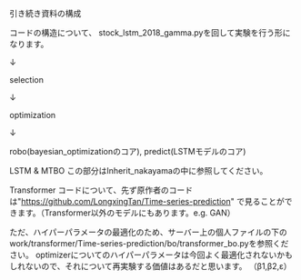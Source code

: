 引き続き資料の構成

コードの構造について、
stock_lstm_2018_gamma.pyを回して実験を行う形になります。

↓

selection

↓

optimization

↓

robo(bayesian_optimizationのコア), predict(LSTMモデルのコア)

LSTM & MTBO
この部分はInherit_nakayamaの中に参照してください。

Transformer
コードについて、先ず原作者のコードは"https://github.com/LongxingTan/Time-series-prediction" で見ることができます。（Transformer以外のモデルにもあります。e.g. GAN）

ただ、ハイパーパラメータの最適化のため、サーバー上の個人ファイルの下のwork/transformer/Time-series-prediction/bo/transformer_bo.pyを参照ください。
optimizerについてのハイパーパラメータは今回よく最適化されないかもしれないので、それについて再実験する価値はあるだと思います。
（β1,β2,ε）
